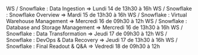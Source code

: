 WS / Snowflake : Data Ingestion => Lundi 14 de 13h30 à 16h
WS / Snowflake : Snowflake Overview => Mardi 15 de 13h30 à 16h
WS / Snowflake : Virtual Warehouse Management => Mercredi 16 de 09h30 à 12h
WS / Snowflake : Database and Storage Management => Mercredi 16 de 13h30 à 16h
WS / Snowflake : Data Transformation => Jeudi 17 de 09h30 à 12h
WS / Snowflake : DevOps & Data Recovery => Jeudi 17 de 13h30 à 16h
WS / Snowflake : Final Readout & Q&A => Vedredi 18 de 09h30 à 12h
